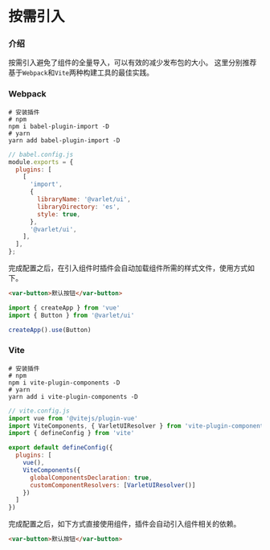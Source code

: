 # 按需引入

### 介绍
按需引入避免了组件的全量导入，可以有效的减少发布包的大小。
这里分别推荐基于`Webpack`和`Vite`两种构建工具的最佳实践。

### Webpack

```shell
# 安装插件
# npm
npm i babel-plugin-import -D 
# yarn
yarn add babel-plugin-import -D
```

```js
// babel.config.js
module.exports = {
  plugins: [
    [
      'import',
      {
        libraryName: '@varlet/ui',
        libraryDirectory: 'es',
        style: true,
      },
      '@varlet/ui',
    ],
  ],
};
```

完成配置之后，在引入组件时插件会自动加载组件所需的样式文件，使用方式如下。

```html
<var-button>默认按钮</var-button>
```

```js
import { createApp } from 'vue'
import { Button } from '@varlet/ui'

createApp().use(Button)
```

### Vite

```shell
# 安装插件
# npm
npm i vite-plugin-components -D
# yarn
yarn add i vite-plugin-components -D
```

```js
// vite.config.js
import vue from '@vitejs/plugin-vue'
import ViteComponents, { VarletUIResolver } from 'vite-plugin-components'
import { defineConfig } from 'vite'

export default defineConfig({
  plugins: [
    vue(),
    ViteComponents({
      globalComponentsDeclaration: true,
      customComponentResolvers: [VarletUIResolver()]
    })
  ]
})
```

完成配置之后，如下方式直接使用组件，插件会自动引入组件相关的依赖。

```html
<var-button>默认按钮</var-button>
```
